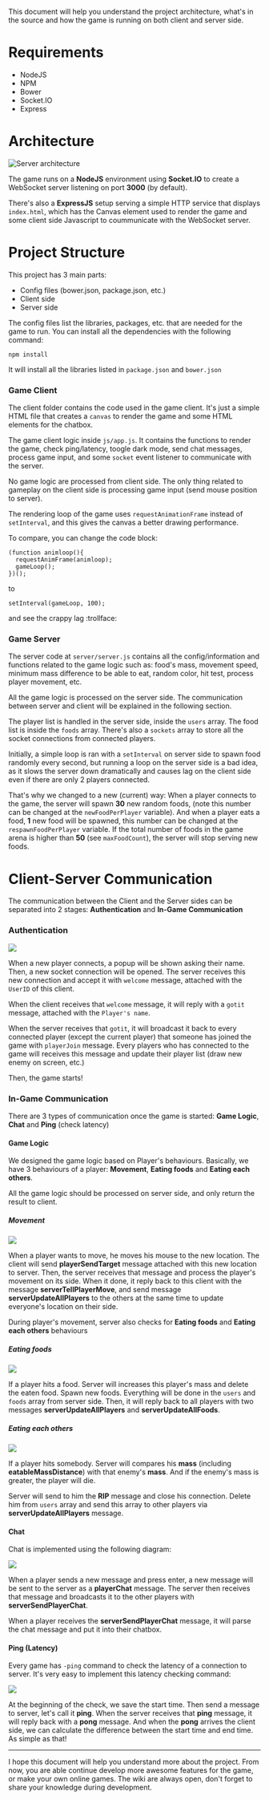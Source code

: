 This document will help you understand the project architecture, what's in the source and how the game is running on both client and server side.

# Requirements
- NodeJS
- NPM
- Bower
- Socket.IO
- Express

# Architecture
![Server architecture](http://i.imgur.com/Zw561RV.png)

The game runs on a **NodeJS** environment using **Socket.IO** to create a WebSocket server listening on port **3000** (by default).

There's also a **ExpressJS** setup serving a simple HTTP service that displays `index.html`, which has the Canvas element used to render the game and some client side Javascript to coummunicate with the WebSocket server.

# Project Structure
This project has 3 main parts:
- Config files (bower.json, package.json, etc.)
- Client side
- Server side

The config files list the libraries, packages, etc. that are needed for the game to run. You can install all the dependencies with the following command:

```
npm install
```

It will install all the libraries listed in `package.json` and `bower.json`

### Game Client

The client folder contains the code used in the game client. It's just a simple HTML file that creates a `canvas` to render the game and some HTML elements for the chatbox.

The game client logic inside `js/app.js`. It contains the functions to render the game, check ping/latency, toogle dark mode, send chat messages, process game input, and some `socket` event listener to communicate with the server.

No game logic are processed from client side. The only thing related to gameplay on the client side is processing game input (send mouse position to server).

The rendering loop of the game uses `requestAnimationFrame` instead of `setInterval`, and this gives the canvas a better drawing performance.

To compare, you can change the code block:

```
(function animloop(){
  requestAnimFrame(animloop);
  gameLoop();
})();
```

to

```
setInterval(gameLoop, 100);
```

and see the crappy lag :trollface: 

### Game Server

The server code at `server/server.js` contains all the config/information and functions related to the game logic such as: food's mass, movement speed, minimum mass difference to be able to eat, random color, hit test, process player movement, etc.

All the game logic is processed on the server side. The communication between server and client will be explained in the following section.

The player list is handled in the server side, inside the `users` array. The food list is inside the `foods` array. There's also a `sockets` array to store all the socket connections from connected players.

Initially, a simple loop is ran with a `setInterval` on server side to spawn food randomly every second, but running a loop on the server side is a bad idea, as it slows the server down dramatically and causes lag on the client side even if there are only 2 players connected. 

That's why we changed to a new (current) way: When a player connects to the game, the server will spawn **30** new random foods, (note this number can be changed at the `newFoodPerPlayer` variable). And when a player eats a food, **1** new food will be spawned, this number can be changed at the `respawnFoodPerPlayer` variable. If the total number of foods in the game arena is higher than **50** (see `maxFoodCount`), the server will stop serving new foods.

# Client-Server Communication

The communication between the Client and the Server sides can be separated into 2 stages: **Authentication** and **In-Game Communication**

### Authentication

![](http://i.imgur.com/q0WWIxt.png)
 
When a new player connects, a popup will be shown asking their name. Then, a new socket connection will be opened. The server receives this new connection and accept it with `welcome` message, attached with the `UserID` of this client.

When the client receives that `welcome` message, it will reply with a `gotit` message, attached with the `Player's name`. 

When the server receives that `gotit`, it will broadcast it back to every connected player (except the current player) that someone has joined the game with `playerJoin` message. Every players who has connected to the game will receives this message and update their player list (draw new enemy on screen, etc.)

Then, the game starts!

### In-Game Communication
There are 3 types of communication once the game is started: **Game Logic**, **Chat** and **Ping** (check latency)
#### Game Logic
We designed the game logic based on Player's behaviours. Basically, we have 3 behaviours of a player: **Movement**, **Eating foods** and **Eating each others**.

All the game logic should be processed on server side, and only return the result to client.

##### Movement
![](http://i.imgur.com/XUMm9EC.png)

When a player wants to move, he moves his mouse to the new location. The client will send **playerSendTarget** message attached with this new location to server. Then, the server receives that message and process the player's movement on its side. When it done, it reply back to this client with the message **serverTellPlayerMove**, and send message **serverUpdateAllPlayers** to the others at the same time to update everyone's location on their side.

During player's movement, server also checks for **Eating foods** and **Eating each others** behaviours
##### Eating foods
![](http://i.imgur.com/anwUrKV.png)

If a player hits a food. Server will increases this player's mass and delete the eaten food. Spawn new foods. Everything will be done in the `users` and `foods` array from server side. Then, it will reply back to all players with two messages **serverUpdateAllPlayers** and **serverUpdateAllFoods**.

##### Eating each others
![](http://i.imgur.com/jdLOr9T.png)

If a player hits somebody. Server will compares his **mass** (including **eatableMassDistance**) with that enemy's **mass**. And if the enemy's mass is greater, the player will die.

Server will send to him the **RIP** message and close his connection. Delete him from `users` array and send this array to other players via **serverUpdateAllPlayers** message.

#### Chat
Chat is implemented using the following diagram:

![](http://i.imgur.com/dbBc8Nc.png)

When a player sends a new message and press enter, a new message will be sent to the server as a **playerChat** message. The server then receives that message and broadcasts it to the other players with **serverSendPlayerChat**. 

When a player receives the **serverSendPlayerChat** message, it will parse the chat message and put it into their chatbox.

#### Ping (Latency)
Every game has `-ping` command to check the latency of a connection to server. It's very easy to implement this latency checking command:

![](http://i.imgur.com/epBau83.png)

At the beginning of the check, we save the start time. Then send a message to server, let's call it **ping**. When the server receives that **ping** message, it will reply back with a **pong** message. And when the **pong** arrives the client side, we can calculate the difference between the start time and end time. As simple as that!

***

I hope this document will help you understand more about the project. From now, you are able continue develop more awesome features for the game, or make your own online games. The wiki are always open, don't forget to share your knowledge during development.